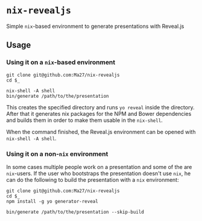 `nix-revealjs`
=============

Simple `nix`-based environment to generate presentations with Reveal.js

## Usage

### Using it on a `nix`-based environment

```
git clone git@github.com:Ma27/nix-revealjs
cd $_

nix-shell -A shell
bin/generate /path/to/the/presentation
```

This creates the specified directory and runs `yo reveal` inside the directory.
After that it generates nix packages for the NPM and Bower dependencies and builds them in order to make them usable in the `nix-shell`.

When the command finished, the Reveal.js environment can be opened with `nix-shell -A shell`.

### Using it on a non-`nix` environment

In some cases multiple people work on a presentation and some of the are `nix`-users.
If the user who bootstraps the presentation doesn't use `nix`, he can do the following to build the presentation with a `nix` environment:

```
git clone git@github.com:Ma27/nix-revealjs
cd $_
npm install -g yo generator-reveal

bin/generate /path/to/the/presentation --skip-build
```
